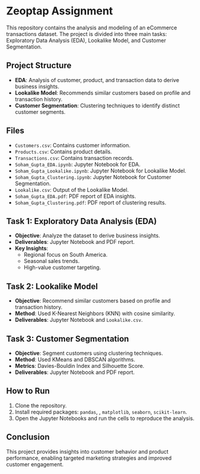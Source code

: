 # Zeoptap Assignment

This repository contains the analysis and modeling of an eCommerce transactions dataset. The project is divided into three main tasks: Exploratory Data Analysis (EDA), Lookalike Model, and Customer Segmentation.

## Project Structure

- **EDA**: Analysis of customer, product, and transaction data to derive business insights.
- **Lookalike Model**: Recommends similar customers based on profile and transaction history.
- **Customer Segmentation**: Clustering techniques to identify distinct customer segments.

## Files

- `Customers.csv`: Contains customer information.
- `Products.csv`: Contains product details.
- `Transactions.csv`: Contains transaction records.
- `Soham_Gupta_EDA.ipynb`: Jupyter Notebook for EDA.
- `Soham_Gupta_Lookalike.ipynb`: Jupyter Notebook for Lookalike Model.
- `Soham_Gupta_Clustering.ipynb`: Jupyter Notebook for Customer Segmentation.
- `Lookalike.csv`: Output of the Lookalike Model.
- `Soham_Gupta_EDA.pdf`: PDF report of EDA insights.
- `Soham_Gupta_Clustering.pdf`: PDF report of clustering results.

## Task 1: Exploratory Data Analysis (EDA)

- **Objective**: Analyze the dataset to derive business insights.
- **Deliverables**: Jupyter Notebook and PDF report.
- **Key Insights**:
  - Regional focus on South America.
  - Seasonal sales trends.
  - High-value customer targeting.

## Task 2: Lookalike Model

- **Objective**: Recommend similar customers based on profile and transaction history.
- **Method**: Used K-Nearest Neighbors (KNN) with cosine similarity.
- **Deliverables**: Jupyter Notebook and `Lookalike.csv`.

## Task 3: Customer Segmentation

- **Objective**: Segment customers using clustering techniques.
- **Method**: Used KMeans and DBSCAN algorithms.
- **Metrics**: Davies-Bouldin Index and Silhouette Score.
- **Deliverables**: Jupyter Notebook and PDF report.

## How to Run

1. Clone the repository.
2. Install required packages: `pandas`, , `matplotlib`, `seaborn`, `scikit-learn`.
3. Open the Jupyter Notebooks and run the cells to reproduce the analysis.

## Conclusion

This project provides insights into customer behavior and product performance, enabling targeted marketing strategies and improved customer engagement.
